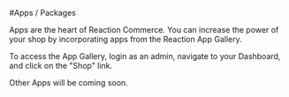 #Apps / Packages

Apps are the heart of Reaction Commerce. You can increase the power of your shop by incorporating apps from the Reaction App Gallery.

To access the App Gallery, login as an admin, navigate to your Dashboard, and click on the "Shop" link.

Other Apps will be coming soon.

